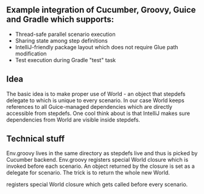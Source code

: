 ## Example integration of Cucumber, Groovy, Guice and Gradle which supports:
- Thread-safe parallel scenario execution
- Sharing state among step definitions 
- IntelliJ-friendly package layout which does not require Glue path modification
- Test execution during Gradle "test" task


## Idea
The basic idea is to make proper use of World - an object that stepdefs delegate to which is unique to every scenario. 
In our case World keeps references to all Guice-managed dependencies which are directly accessible from stepdefs. One cool think about is that IntelliJ makes sure dependencies from World are visible inside stepdefs.

## Technical stuff
Env.groovy lives in the same directory as stepdefs live and thus is picked by Cucumber backend. 
Env.groovy registers special World closure which is invoked before each scenario. 
An object returned by the closure is set as a delegate for scenario. The trick is to return the whole new World.

registers special World closure which gets called before every scenario. 
